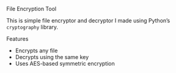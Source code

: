 File Encryption Tool

This is simple file encryptor and decryptor I made using Python’s `cryptography` library.

Features
- Encrypts any file
- Decrypts using the same key
- Uses AES-based symmetric encryption